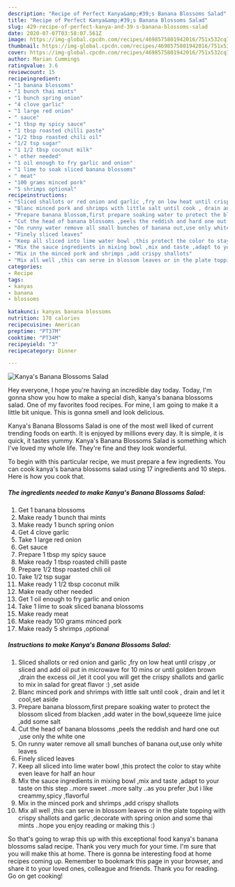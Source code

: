 ```yaml
---
description: "Recipe of Perfect Kanya&amp;#39;s Banana Blossoms Salad"
title: "Recipe of Perfect Kanya&amp;#39;s Banana Blossoms Salad"
slug: 429-recipe-of-perfect-kanya-and-39-s-banana-blossoms-salad
date: 2020-07-07T03:58:07.561Z
image: https://img-global.cpcdn.com/recipes/4698575801942016/751x532cq70/kanyas-banana-blossoms-salad-recipe-main-photo.jpg
thumbnail: https://img-global.cpcdn.com/recipes/4698575801942016/751x532cq70/kanyas-banana-blossoms-salad-recipe-main-photo.jpg
cover: https://img-global.cpcdn.com/recipes/4698575801942016/751x532cq70/kanyas-banana-blossoms-salad-recipe-main-photo.jpg
author: Marian Cummings
ratingvalue: 3.6
reviewcount: 15
recipeingredient:
- "1 banana blossoms"
- "1 bunch thai mints"
- "1 bunch spring onion"
- "4 clove garlic"
- "1 large red onion"
- " sauce"
- "1 tbsp my spicy sauce"
- "1 tbsp roasted chilli paste"
- "1/2 tbsp roasted chili oil"
- "1/2 tsp sugar"
- "1 1/2 tbsp coconut milk"
- " other needed"
- "1 oil enough to fry garlic and onion"
- "1 lime to soak sliced banana blossoms"
- " meat"
- "100 grams minced pork"
- "5 shrimps optional"
recipeinstructions:
- "Sliced shallots or red onion and garlic ,fry on low heat until crispy ,or sliced and add oil put in microwave for 10 mins or until golden brown ,drain the excess oil ,let it cool you will get the crispy shallots and garlic to mix in salad for great flavor :) ,set aside"
- "Blanc minced pork and shrimps with little salt until cook , drain and let it cool,set aside"
- "Prepare banana blossom,first prepare soaking water to protect the blossom sliced from blacken ,add water in the bowl,squeeze lime juice ,add some salt"
- "Cut the head of banana blossoms ,peels the reddish and hard one out ,use only the white one"
- "On runny water remove all small bunches of banana out,use only white leaves"
- "Finely sliced leaves"
- "Keep all sliced into lime water bowl ,this protect the color to stay white even leave for half an hour"
- "Mix the sauce ingredients in mixing bowl ,mix and taste ,adapt to your taste on this step ..more sweet ..more salty ..as you prefer ,but i like creammy,spicy ,flavorful"
- "Mix in the minced pork and shrimps ,add crispy shallots"
- "Mix all well ,this can serve in blossom leaves or in the plate topping with crispy shallots and garlic ,decorate with spring onion and some thai mints ..hope you enjoy reading or making this :)"
categories:
- Recipe
tags:
- kanyas
- banana
- blossoms

katakunci: kanyas banana blossoms 
nutrition: 178 calories
recipecuisine: American
preptime: "PT37M"
cooktime: "PT34M"
recipeyield: "3"
recipecategory: Dinner

---
```



![Kanya&#39;s Banana Blossoms Salad](https://img-global.cpcdn.com/recipes/4698575801942016/751x532cq70/kanyas-banana-blossoms-salad-recipe-main-photo.jpg)

Hey everyone, I hope you're having an incredible day today. Today, I'm gonna show you how to make a special dish, kanya&#39;s banana blossoms salad. One of my favorites food recipes. For mine, I am going to make it a little bit unique. This is gonna smell and look delicious.



Kanya&#39;s Banana Blossoms Salad is one of the most well liked of current trending foods on earth. It is enjoyed by millions every day. It is simple, it is quick, it tastes yummy. Kanya&#39;s Banana Blossoms Salad is something which I've loved my whole life. They're fine and they look wonderful.


To begin with this particular recipe, we must prepare a few ingredients. You can cook kanya&#39;s banana blossoms salad using 17 ingredients and 10 steps. Here is how you cook that.

<!--inarticleads1-->

##### The ingredients needed to make Kanya&#39;s Banana Blossoms Salad:

1. Get 1 banana blossoms
1. Make ready 1 bunch thai mints
1. Make ready 1 bunch spring onion
1. Get 4 clove garlic
1. Take 1 large red onion
1. Get  sauce
1. Prepare 1 tbsp my spicy sauce
1. Make ready 1 tbsp roasted chilli paste
1. Prepare 1/2 tbsp roasted chili oil
1. Take 1/2 tsp sugar
1. Make ready 1 1/2 tbsp coconut milk
1. Make ready  other needed
1. Get 1 oil enough to fry garlic and onion
1. Take 1 lime to soak sliced banana blossoms
1. Make ready  meat
1. Make ready 100 grams minced pork
1. Make ready 5 shrimps ,optional




<!--inarticleads2-->

##### Instructions to make Kanya&#39;s Banana Blossoms Salad:

1. Sliced shallots or red onion and garlic ,fry on low heat until crispy ,or sliced and add oil put in microwave for 10 mins or until golden brown ,drain the excess oil ,let it cool you will get the crispy shallots and garlic to mix in salad for great flavor :) ,set aside
1. Blanc minced pork and shrimps with little salt until cook , drain and let it cool,set aside
1. Prepare banana blossom,first prepare soaking water to protect the blossom sliced from blacken ,add water in the bowl,squeeze lime juice ,add some salt
1. Cut the head of banana blossoms ,peels the reddish and hard one out ,use only the white one
1. On runny water remove all small bunches of banana out,use only white leaves
1. Finely sliced leaves
1. Keep all sliced into lime water bowl ,this protect the color to stay white even leave for half an hour
1. Mix the sauce ingredients in mixing bowl ,mix and taste ,adapt to your taste on this step ..more sweet ..more salty ..as you prefer ,but i like creammy,spicy ,flavorful
1. Mix in the minced pork and shrimps ,add crispy shallots
1. Mix all well ,this can serve in blossom leaves or in the plate topping with crispy shallots and garlic ,decorate with spring onion and some thai mints ..hope you enjoy reading or making this :)




So that's going to wrap this up with this exceptional food kanya&#39;s banana blossoms salad recipe. Thank you very much for your time. I'm sure that you will make this at home. There is gonna be interesting food at home recipes coming up. Remember to bookmark this page in your browser, and share it to your loved ones, colleague and friends. Thank you for reading. Go on get cooking!
